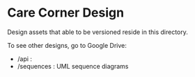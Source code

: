 # Care Corner Design

Design assets that able to be versioned reside in this directory.


To see other designs, go to Google Drive:



- /api :
- /sequences : UML sequence diagrams



